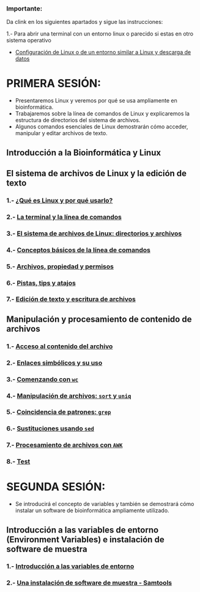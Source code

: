 ### Importante:

Da clink en los siguientes apartados y sigue las instrucciones:

1.- Para abrir una terminal con un entorno linux o parecido si estas en otro sistema operativo
- [Configuración de Linux o de un entorno similar a Linux y descarga de datos](Inst_conf_Linux.md)


# PRIMERA SESIÓN:

- Presentaremos Linux y veremos por qué se usa ampliamente en bioinformática.
- Trabajaremos sobre la línea de comandos de Linux y explicaremos la estructura de directorios del sistema de archivos.
- Algunos comandos esenciales de Linux demostrarán cómo acceder, manipular y editar archivos de texto.

## Introducción a  la Bioinformática y Linux


## El sistema de archivos de Linux y la edición de texto
### 1.- [¿Qué es Linux y por qué usarlo?](Linux.md)
### 2.- [La terminal y la línea de comandos](Terminal.md)
### 3.- [El sistema de archivos de Linux: directorios y archivos](Sistema_archivos_linux.md)
### 4.- [Conceptos básicos de la línea de comandos](https://drive.google.com/file/d/11GkVnLle3i96RNKEW12sZtv6_dH35THJ/view?usp=sharing)
### 5.- [Archivos, propiedad y permisos](Archivos_permisos.md)
### 6.- [Pistas, tips y atajos](https://drive.google.com/file/d/1Fwb7rzihKH6SpdX6pCLlJZqEppxmxBpI/view?usp=sharing)
### 7.- [Edición de texto y escritura de archivos](Edicion_texto.md)

## Manipulación y procesamiento de contenido de archivos
### 1.- [Acceso al contenido del archivo](Acceso_cont_archivo.md)
### 2.- [Enlaces simbólicos y su uso](Enlaces_simbolicos.md)
### 3.- [Comenzando con `wc`](wc.md)
### 4.- [Manipulación de archivos: `sort` y `uniq`](sort_uniq.md)
### 5.- [Coincidencia de patrones: `grep`](grep.md)
### 6.- [Sustituciones usando `sed`](sed.md)
### 7.- [Procesamiento de archivos con `AWK`](awk.md)
### 8.- [Test](Test_parte1.md)

# SEGUNDA SESIÓN:

- Se introducirá el concepto de variables y también se demostrará cómo instalar un software de bioinformática ampliamente utilizado.


## Introducción a las variables de entorno (Environment Variables) e instalación de software de muestra

### 1.- [Introducción a las variables de entorno](env_shell_var.md)
### 2.- [Una instalación de software de muestra - Samtools](instalacion.md)
